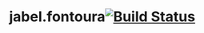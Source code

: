 # jabel.fontoura[![Build Status](https://travis-ci.org/cwi-crescer-2017-1/jabel.fontoura.svg?branch=master)](https://travis-ci.org/cwi-crescer-2017-1/jabel.fontoura)
